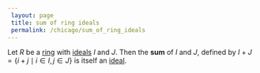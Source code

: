 ```yaml
---
 layout: page
 title: sum of ring ideals
 permalink: /chicago/sum_of_ring_ideals
---
```

Let $R$ be a [ring](https://mathgloss.github.io/MathGloss/chicago/ring) with [ideals](https://mathgloss.github.io/MathGloss/chicago/ring_ideal) $I$ and $J$. Then the **sum** of $I$ and $J$, defined by $I+J= \{i+j \mid i\in I,j\in J\}$ is itself an [ideal](https://mathgloss.github.io/MathGloss/chicago/###########ideal).